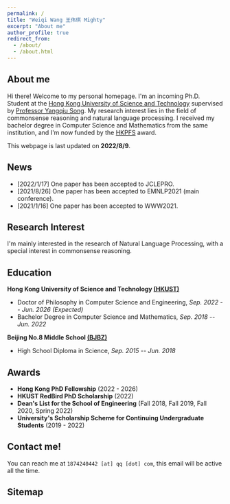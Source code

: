```yaml
---
permalink: / 
title: "Weiqi Wang 王伟琪 Mighty"
excerpt: "About me"
author_profile: true 
redirect_from:
  - /about/
  - /about.html
---
```


## About me

Hi there! Welcome to my personal homepage. I'm an incoming Ph.D. Student at
the [Hong Kong University of Science and Technology](https://hkust.edu.hk/) supervised
by [Professor Yangqiu Song](https://www.cse.ust.hk/~yqsong/). My research interest lies in the field of commonsense
reasoning and natural language processing. I received my bachelor degree in Computer Science and Mathematics from the
same institution, and I'm now funded by
the [HKPFS](https://fytgs.hkust.edu.hk/scholarships/hong-kong-phd-fellowship-scheme) award.

This webpage is last updated on **2022/8/9**.

## News

- [2022/1/17]    One paper has been accepted to JCLEPRO.
- [2021/8/26]    One paper has been accepted to EMNLP2021 (main conference).
- [2021/1/16]    One paper has been accepted to WWW2021.

## Research Interest

I'm mainly interested in the research of Natural Language Processing, with a special interest in commonsense reasoning. 

[//]: # (I also participated researches in data mining with the combination of other field's knowledge such as environment and energy.)

[//]: # (In general, I'm aspired to answer the following questions: How can we build deep learning models to)

[//]: # (efficiently and accurately learn the commonsense knowledge from large corpus? How can machine learning models learn the)

[//]: # (commonsense related information or attributes behind? What additional information should we provide to deep learning)

[//]: # (models for them to capture the commonsense knowledge? What is the ultimate way to realize understanding human language)

[//]: # (by machine?)

## Education

**Hong Kong University of Science and Technology [(HKUST)](https://hkust.edu.hk/)**

- Doctor of Philosophy in Computer Science and Engineering,  *Sep. 2022 -- Jun. 2026 (Expected)*
- Bachelor Degree in Computer Science and Mathematics,  *Sep. 2018 -- Jun. 2022*

**Beijing No.8 Middle School [(BJBZ)](http://www.no8ms.bj.cn/)**

- High School Diploma in Science, *Sep. 2015 -- Jun. 2018*

## Awards

* **Hong Kong PhD Fellowship** (2022 - 2026)
* **HKUST RedBird PhD Scholarship** (2022)
* **Dean's List for the School of Engineering** (Fall 2018, Fall 2019, Fall 2020, Spring 2022)
* **University's Scholarship Scheme for Continuing Undergraduate Students** (2019 - 2022)

## Contact me!

You can reach me at `1874240442 [at] qq [dot] com`, this email will be active all the time.

## Sitemap

<script type="text/javascript" id="clustrmaps" src="//clustrmaps.com/map_v2.js?d=DE2rC1_XQk9C3olzhHZGibG_eT8m4xfWcetZ15Zm4mQ&cl=ffffff&w=a"></script>
